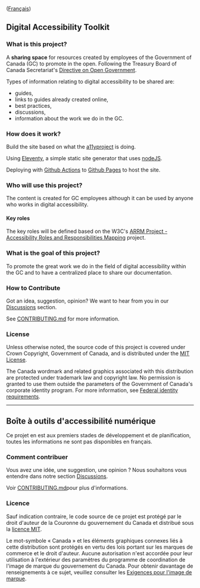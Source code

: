 ([Français](#boîte-à-outils-d'accessibilité-numérique))

## Digital Accessibility Toolkit

### What is this project?

A **sharing space** for resources created by employees of the Government of Canada (GC) to promote in the open. Following the Treasury Board of Canada Secretariat's [Directive on Open Government](https://www.tbs-sct.gc.ca/pol/doc-eng.aspx?id=28108).

Types of information relating to digital accessibility to be shared are:

- guides,
- links to guides already created online,
- best practices,
- discussions,
- information about the work we do in the GC.

### How does it work?

Build the site based on what the [a11yproject](https://github.com/a11yproject/a11yproject.com) is doing.

Using [Eleventy](https://www.11ty.io), a simple static site generator that uses [nodeJS](https://nodejs.org/en/).

Deploying with [Github Actions](https://github.com/features/actions) to [Github Pages](https://pages.github.com) to host the site.

### Who will use this project?

The content is created for GC employees although it can be used by anyone who works in digital accessibility. 

#### Key roles

The key roles will be defined based on the W3C's [ARRM Project - Accessibility Roles and Responsibilities Mapping](https://www.w3.org/WAI/EO/wiki/ARRM_Project_-_Accessibility_Roles_and_Responsibilities_Mapping) project.

### What is the goal of this project?

To promote the great work we do in the field of digital accessibility within the GC and to have a centralized place to share our documentation.  

### How to Contribute

Got an idea, suggestion, opinion? We want to hear from you in our [Discussions](https://github.com/gc-da11yn/gc-da11yn.github.io/discussions) section.

See [CONTRIBUTING.md](CONTRIBUTING.md) for more information.

### License

Unless otherwise noted, the source code of this project is covered under Crown Copyright, Government of Canada, and is distributed under the [MIT License](LICENSE).

The Canada wordmark and related graphics associated with this distribution are protected under trademark law and copyright law. No permission is granted to use them outside the parameters of the Government of Canada's corporate identity program. For more information, see [Federal identity requirements](https://www.canada.ca/en/treasury-board-secretariat/topics/government-communications/federal-identity-requirements.html).

______________________

## Boîte à outils d'accessibilité numérique

Ce projet en est aux premiers stades de développement et de planification, toutes les informations ne sont pas disponibles en français. 

<!-- TO BE TRANSLATED

### Quel est ce projet?



### Comment ça marche?



### Qui utilisera ce projet?



### Quel est le but de ce projet? 


-->


### Comment contribuer

Vous avez une idée, une suggestion, une opinion ? Nous souhaitons vous entendre dans notre section [Discussions](https://github.com/gc-da11yn/gc-da11yn.github.io/discussions).

Voir [CONTRIBUTING.md](CONTRIBUTING.md)pour plus d'informations.

### Licence

Sauf indication contraire, le code source de ce projet est protégé par le droit d'auteur de la Couronne du gouvernement du Canada et distribué sous la [licence MIT](LICENSE).

Le mot-symbole « Canada » et les éléments graphiques connexes liés à cette distribution sont protégés en vertu des lois portant sur les marques de commerce et le droit d'auteur. Aucune autorisation n'est accordée pour leur utilisation à l'extérieur des paramètres du programme de coordination de l'image de marque du gouvernement du Canada. Pour obtenir davantage de renseignements à ce sujet, veuillez consulter les [Exigences pour l'image de marque](https://www.canada.ca/fr/secretariat-conseil-tresor/sujets/communications-gouvernementales/exigences-image-marque.html).
